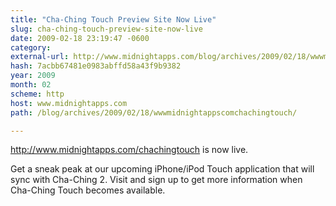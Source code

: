 ```yaml
---
title: "Cha-Ching Touch Preview Site Now Live"
slug: cha-ching-touch-preview-site-now-live
date: 2009-02-18 23:19:47 -0600
category: 
external-url: http://www.midnightapps.com/blog/archives/2009/02/18/wwwmidnightappscomchachingtouch/
hash: 7acbb67481e0983abffd58a43f9b9382
year: 2009
month: 02
scheme: http
host: www.midnightapps.com
path: /blog/archives/2009/02/18/wwwmidnightappscomchachingtouch/

---
```


http://www.midnightapps.com/chachingtouch is now live.
 



Get a sneak peak at our upcoming iPhone/iPod Touch application that will sync with Cha-Ching 2.
Visit and sign up to get more information when Cha-Ching Touch becomes available.
